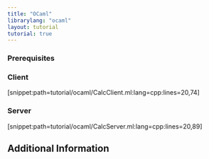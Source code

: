 ```yaml
---
title: "OCaml"
librarylang: "ocaml"
layout: tutorial
tutorial: true
---
```


### Prerequisites


### Client

[snippet:path=tutorial/ocaml/CalcClient.ml:lang=cpp:lines=20,74]

### Server

[snippet:path=tutorial/ocaml/CalcServer.ml:lang=cpp:lines=20,89]

## Additional Information
